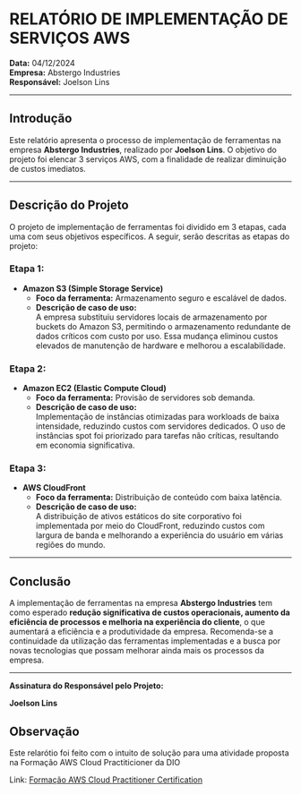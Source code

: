 # RELATÓRIO DE IMPLEMENTAÇÃO DE SERVIÇOS AWS  
**Data:** 04/12/2024  
**Empresa:** Abstergo Industries  
**Responsável:** Joelson Lins

---

## Introdução  
Este relatório apresenta o processo de implementação de ferramentas na empresa **Abstergo Industries**, realizado por **Joelson Lins**. O objetivo do projeto foi elencar 3 serviços AWS, com a finalidade de realizar diminuição de custos imediatos.  

---

## Descrição do Projeto  
O projeto de implementação de ferramentas foi dividido em 3 etapas, cada uma com seus objetivos específicos. A seguir, serão descritas as etapas do projeto:  

### Etapa 1:  
- **Amazon S3 (Simple Storage Service)**  
  - **Foco da ferramenta:** Armazenamento seguro e escalável de dados.  
  - **Descrição de caso de uso:**  
    A empresa substituiu servidores locais de armazenamento por buckets do Amazon S3, permitindo o armazenamento redundante de dados críticos com custo por uso. Essa mudança eliminou custos elevados de manutenção de hardware e melhorou a escalabilidade.  

### Etapa 2:  
- **Amazon EC2 (Elastic Compute Cloud)**  
  - **Foco da ferramenta:** Provisão de servidores sob demanda.  
  - **Descrição de caso de uso:**  
    Implementação de instâncias otimizadas para workloads de baixa intensidade, reduzindo custos com servidores dedicados. O uso de instâncias spot foi priorizado para tarefas não críticas, resultando em economia significativa.  

### Etapa 3:  
- **AWS CloudFront**  
  - **Foco da ferramenta:** Distribuição de conteúdo com baixa latência.  
  - **Descrição de caso de uso:**  
    A distribuição de ativos estáticos do site corporativo foi implementada por meio do CloudFront, reduzindo custos com largura de banda e melhorando a experiência do usuário em várias regiões do mundo.  

---

## Conclusão  
A implementação de ferramentas na empresa **Abstergo Industries** tem como esperado **redução significativa de custos operacionais, aumento da eficiência de processos e melhoria na experiência do cliente**, o que aumentará a eficiência e a produtividade da empresa. Recomenda-se a continuidade da utilização das ferramentas implementadas e a busca por novas tecnologias que possam melhorar ainda mais os processos da empresa.  

---

**Assinatura do Responsável pelo Projeto:**  

**Joelson Lins** 

## Observação

Este relarótio foi feito com o intuito de solução para uma atividade proposta na Formação AWS Cloud Practiticioner da DIO

Link: <a href="https://web.dio.me/track/formacao-aws-cloud-practitioner-certification" target="_blank">Formação AWS Cloud Practitioner Certification</a>
